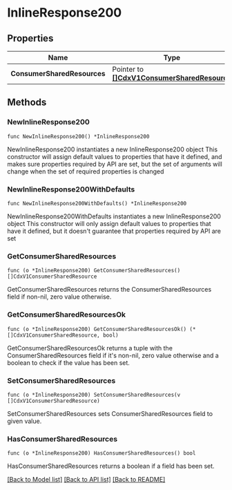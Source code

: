 # InlineResponse200

## Properties

Name | Type | Description | Notes
------------ | ------------- | ------------- | -------------
**ConsumerSharedResources** | Pointer to [**[]CdxV1ConsumerSharedResource**](CdxV1ConsumerSharedResource.md) |  | [optional] 

## Methods

### NewInlineResponse200

`func NewInlineResponse200() *InlineResponse200`

NewInlineResponse200 instantiates a new InlineResponse200 object
This constructor will assign default values to properties that have it defined,
and makes sure properties required by API are set, but the set of arguments
will change when the set of required properties is changed

### NewInlineResponse200WithDefaults

`func NewInlineResponse200WithDefaults() *InlineResponse200`

NewInlineResponse200WithDefaults instantiates a new InlineResponse200 object
This constructor will only assign default values to properties that have it defined,
but it doesn't guarantee that properties required by API are set

### GetConsumerSharedResources

`func (o *InlineResponse200) GetConsumerSharedResources() []CdxV1ConsumerSharedResource`

GetConsumerSharedResources returns the ConsumerSharedResources field if non-nil, zero value otherwise.

### GetConsumerSharedResourcesOk

`func (o *InlineResponse200) GetConsumerSharedResourcesOk() (*[]CdxV1ConsumerSharedResource, bool)`

GetConsumerSharedResourcesOk returns a tuple with the ConsumerSharedResources field if it's non-nil, zero value otherwise
and a boolean to check if the value has been set.

### SetConsumerSharedResources

`func (o *InlineResponse200) SetConsumerSharedResources(v []CdxV1ConsumerSharedResource)`

SetConsumerSharedResources sets ConsumerSharedResources field to given value.

### HasConsumerSharedResources

`func (o *InlineResponse200) HasConsumerSharedResources() bool`

HasConsumerSharedResources returns a boolean if a field has been set.


[[Back to Model list]](../README.md#documentation-for-models) [[Back to API list]](../README.md#documentation-for-api-endpoints) [[Back to README]](../README.md)


